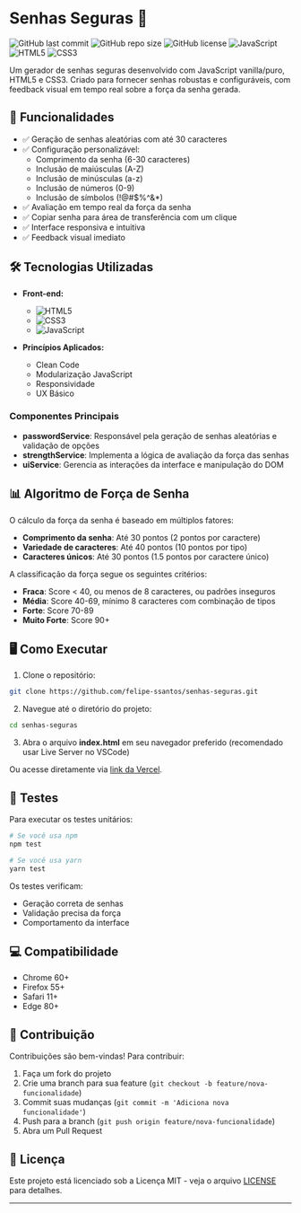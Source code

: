 # Senhas Seguras 🔐

![GitHub last commit](https://img.shields.io/github/last-commit/felipe-ssantos/senhas-seguras)
![GitHub repo size](https://img.shields.io/github/repo-size/felipe-ssantos/senhas-seguras)
![GitHub license](https://img.shields.io/github/license/felipe-ssantos/senhas-seguras/)
![JavaScript](https://img.shields.io/badge/JavaScript-ES6+-yellow)
![HTML5](https://img.shields.io/badge/HTML-5-orange)
![CSS3](https://img.shields.io/badge/CSS-3-blue)

Um gerador de senhas seguras desenvolvido com JavaScript vanilla/puro, HTML5 e CSS3. Criado para fornecer senhas robustas e configuráveis, com feedback visual em tempo real sobre a força da senha gerada.

## 🚀 Funcionalidades

- ✅ Geração de senhas aleatórias com até 30 caracteres
- ✅ Configuração personalizável:
  - Comprimento da senha (6-30 caracteres)
  - Inclusão de maiúsculas (A-Z)
  - Inclusão de minúsculas (a-z)
  - Inclusão de números (0-9)
  - Inclusão de símbolos (!@#$%^&*)
- ✅ Avaliação em tempo real da força da senha
- ✅ Copiar senha para área de transferência com um clique
- ✅ Interface responsiva e intuitiva
- ✅ Feedback visual imediato

## 🛠️ Tecnologias Utilizadas

- **Front-end:**
  - ![HTML5](https://img.shields.io/badge/-HTML5-E34F26?logo=html5&logoColor=white)
  - ![CSS3](https://img.shields.io/badge/-CSS3-1572B6?logo=css3&logoColor=white)
  - ![JavaScript](https://img.shields.io/badge/-JavaScript-F7DF1E?logo=javascript&logoColor=black)

- **Princípios Aplicados:**
  - Clean Code
  - Modularização JavaScript
  - Responsividade
  - UX Básico

### Componentes Principais

- **passwordService**: Responsável pela geração de senhas aleatórias e validação de opções
- **strengthService**: Implementa a lógica de avaliação da força das senhas
- **uiService**: Gerencia as interações da interface e manipulação do DOM

## 📊 Algoritmo de Força de Senha

O cálculo da força da senha é baseado em múltiplos fatores:

- **Comprimento da senha**: Até 30 pontos (2 pontos por caractere)
- **Variedade de caracteres**: Até 40 pontos (10 pontos por tipo)
- **Caracteres únicos**: Até 30 pontos (1.5 pontos por caractere único)

A classificação da força segue os seguintes critérios:
- **Fraca**: Score < 40, ou menos de 8 caracteres, ou padrões inseguros
- **Média**: Score 40-69, mínimo 8 caracteres com combinação de tipos
- **Forte**: Score 70-89
- **Muito Forte**: Score 90+

## 🖥️ Como Executar

1. Clone o repositório:
```bash
git clone https://github.com/felipe-ssantos/senhas-seguras.git
```

2. Navegue até o diretório do projeto:
```bash
cd senhas-seguras
```

3. Abra o arquivo **index.html** em seu navegador preferido (recomendado usar Live Server no VSCode)

Ou acesse diretamente via [link da Vercel](https://senhas-seguras-nf.vercel.app/).

## 🧪 Testes

Para executar os testes unitários:

```bash
# Se você usa npm
npm test

# Se você usa yarn
yarn test
```

Os testes verificam:
- Geração correta de senhas
- Validação precisa da força
- Comportamento da interface

## 💻 Compatibilidade

- Chrome 60+
- Firefox 55+
- Safari 11+
- Edge 80+

## 🤝 Contribuição

Contribuições são bem-vindas! Para contribuir:

1. Faça um fork do projeto
2. Crie uma branch para sua feature (`git checkout -b feature/nova-funcionalidade`)
3. Commit suas mudanças (`git commit -m 'Adiciona nova funcionalidade'`)
4. Push para a branch (`git push origin feature/nova-funcionalidade`)
5. Abra um Pull Request

## 📝 Licença

Este projeto está licenciado sob a Licença MIT - veja o arquivo [LICENSE](LICENSE) para detalhes.

---
